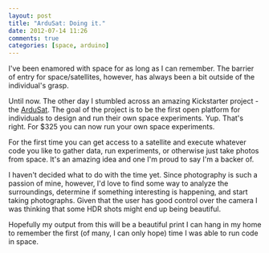 ```yaml
---
layout: post
title: "ArduSat: Doing it."
date: 2012-07-14 11:26
comments: true
categories: [space, arduino]
---
```


I've been enamored with space for as long as I can remember. The barrier of entry
for space/satellites, however, has always been a bit outside of the individual's grasp.

Until now. The other day I stumbled across an amazing Kickstarter project -
the [ArduSat][1]. The goal of the project is to be the first open platform for
individuals to design and run their own space experiments. Yup. That's right.
For $325 you can now run your own space experiments.

For the first time you can get access to a satellite and execute whatever code
you like to gather data, run experiments, or otherwise just take photos from space.
It's an amazing idea and one I'm proud to say I'm a backer of.

I haven't decided what to do with the time yet. Since photography is such
a passion of mine, however, I'd love to find some way to analyze the surroundings,
determine if something interesting is happening, and start taking photographs. Given
that the user has good control over the camera I was thinking that some HDR shots
might end up being beautiful.

Hopefully my output from this will be a beautiful print I can hang in my home
to remember the first (of many, I can only hope) time I was able to run code in space.


[1]: http://www.kickstarter.com/projects/575960623/ardusat-your-arduino-experiment-in-space

